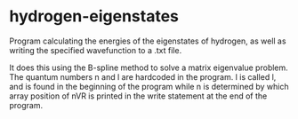 # hydrogen-eigenstates
Program calculating the energies of the eigenstates of hydrogen, as well as writing the specified wavefunction to a .txt file.

It does this using the B-spline method to solve a matrix eigenvalue problem. The quantum numbers n and l are hardcoded in the program.
l is called l, and is found in the beginning of the program while n is determined by which array position of nVR is printed in the write statement
at the end of the program.
